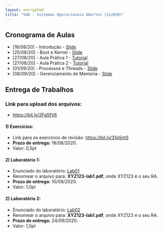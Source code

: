 ```yaml
---
layout: encrypted
title: "SOA - Sistemas Operacionais Abertos (2s2020)"
---
```


## Cronograma de Aulas

- [18/08/20] - Introdução - <a href="/soa/Aula1-Introducao.pdf" target="_blank">Slide</a>
- [25/08/20] - Boot e Kernel - <a href="/soa/Aula2-Boot-Kernel.pdf" target="_blank">Slide</a>
- [27/08/20] - Aula Prática 1 - <a href="pratica1" target="_blank">Tutorial</a>
- [27/08/20] - Aula Prática 2 - <a href="pratica2" target="_blank">Tutorial</a>
- [01/09/20] - Processos e Threads - <a href="/soa/Aula3-Processo-Thread.pdf" target="_blank">Slide</a>
- [08/09/20] - Gerenciamento de Memória - <a href="/soa/Aula4-Gerenc-Memoria.pdf" target="_blank">Slide</a>

## Entrega de Trabalhos

### Link para upload dos arquivos: 
 - <a href="https://bit.ly/2FgSfV6" target="_blank">https://bit.ly/2FgSfV6</a>

#### 1) Exercícios:
 - Link para os exercícios de revisão: <a href="https://bit.ly/31pSntS" target="_blank">https://bit.ly/31pSntS</a>
 - **Prazo de entrega:** 18/08/2020.
 - Valor: 0,5pt


#### 2) Laboratório 1:
 - Enunciado do laboratório: <a href="lab1" target="_blank">Lab01</a>
 - Renomear o arquivo para: **XYZ123-lab1.pdf**, onde XYZ123 é o seu RA. 
 - **Prazo de entrega:** 10/09/2020.
 - Valor: 1,0pt

#### 2) Laboratório 2:
 - Enunciado do laboratório: <a href="lab2" target="_blank">Lab02</a>
 - Renomear o arquivo para: **XYZ123-lab1.pdf**, onde XYZ123 é o seu RA. 
 - **Prazo de entrega:** 24/09/2020.
 - Valor: 1,0pt